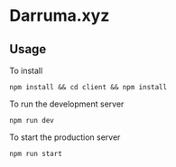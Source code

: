 # Darruma.xyz

## Usage

To install 

```
npm install && cd client && npm install

```

To run the development server

```
npm run dev

```

To start the production server
``` 
npm run start
```